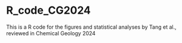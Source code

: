 # R_code_CG2024
This is a R code for the figures and statistical analyses by Tang et al., reviewed in Chemical Geology 2024
